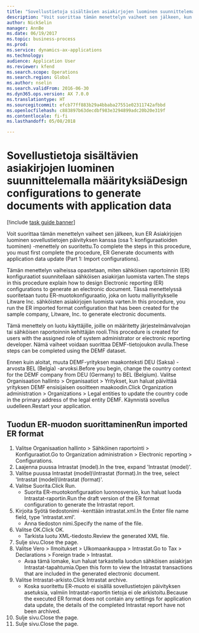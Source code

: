 ```yaml
--- 
title: "Sovellustietoja sisältävien asiakirjojen luominen suunnittelemalla määrityksiä"
description: "Voit suorittaa tämän menettelyn vaiheet sen jälkeen, kun ER Asiakirjojen luominen sovellustietojen päivityksen kanssa (Osa 1 – konfiguraatioiden tuominen) -menettely on suoritettu."
author: NickSelin
manager: AnnBe
ms.date: 06/19/2017
ms.topic: business-process
ms.prod: 
ms.service: dynamics-ax-applications
ms.technology: 
audience: Application User
ms.reviewer: kfend
ms.search.scope: Operations
ms.search.region: Global
ms.author: nselin
ms.search.validFrom: 2016-06-30
ms.dyn365.ops.version: AX 7.0.0
ms.translationtype: HT
ms.sourcegitcommit: efcb77ff883b29a4bbaba27551e02311742afbbd
ms.openlocfilehash: c883897b63decdbf983e3294899adc20b20e319f
ms.contentlocale: fi-fi
ms.lasthandoff: 05/08/2018

---
```

# <a name="design-configurations-to-generate-documents-with-application-data"></a><span data-ttu-id="70081-103">Sovellustietoja sisältävien asiakirjojen luominen suunnittelemalla määrityksiä</span><span class="sxs-lookup"><span data-stu-id="70081-103">Design configurations to generate documents with application data</span></span>

[!include [task guide banner](../../includes/task-guide-banner.md)]

<span data-ttu-id="70081-104">Voit suorittaa tämän menettelyn vaiheet sen jälkeen, kun ER Asiakirjojen luominen sovellustietojen päivityksen kanssa (osa 1: konfiguraatioiden tuominen) -menettely on suoritettu.</span><span class="sxs-lookup"><span data-stu-id="70081-104">To complete the steps in this procedure, you must first complete the procedure, ER Generate documents with application data update (Part 1: Import configurations).</span></span>



<span data-ttu-id="70081-105">Tämän menettelyn vaiheissa opastetaan, miten sähköisen raportoinnin (ER) konfiguraatiot suunnitellaan sähköisen asiakirjan luomista varten.</span><span class="sxs-lookup"><span data-stu-id="70081-105">The steps in this procedure explain how to design Electronic reporting (ER) configurations to generate an electronic document.</span></span> <span data-ttu-id="70081-106">Tässä menettelyssä suoritetaan tuotu ER-muotokonfiguraatio, joka on luotu malliyritykselle Litware Inc. sähköisten asiakirjojen luomista varten.</span><span class="sxs-lookup"><span data-stu-id="70081-106">In this procedure, you run the ER imported format configuration that has been created for the sample company, Litware, Inc. to generate electronic documents.</span></span>



<span data-ttu-id="70081-107">Tämä menettely on luotu käyttäjille, joille on määritetty järjestelmänvalvojan tai sähköisen raportoinnin kehittäjän rooli.</span><span class="sxs-lookup"><span data-stu-id="70081-107">This procedure is created for users with the assigned role of system administrator or electronic reporting developer.</span></span> <span data-ttu-id="70081-108">Nämä vaiheet voidaan suorittaa DEMF-tietojoukon avulla.</span><span class="sxs-lookup"><span data-stu-id="70081-108">These steps can be completed using the DEMF dataset.</span></span> 



<span data-ttu-id="70081-109">Ennen kuin aloitat, muuta DEMF-yrityksen maakonteksti DEU (Saksa) -arvosta BEL (Belgia) -arvoksi.</span><span class="sxs-lookup"><span data-stu-id="70081-109">Before you begin, change the country context for the DEMF company from DEU (Germany) to BEL (Belgium).</span></span> <span data-ttu-id="70081-110">Valitse Organisaation hallinto > Organisaatiot > Yritykset, kun haluat päivittää yrityksen DEMF ensisijaisen osoitteen maakoodin.</span><span class="sxs-lookup"><span data-stu-id="70081-110">Click Organization administration > Organizations > Legal entities to update the country code in the primary address of the legal entity DEMF.</span></span> <span data-ttu-id="70081-111">Käynnistä sovellus uudelleen.</span><span class="sxs-lookup"><span data-stu-id="70081-111">Restart your application.</span></span>


## <a name="run-imported-er-format"></a><span data-ttu-id="70081-112">Tuodun ER-muodon suorittaminen</span><span class="sxs-lookup"><span data-stu-id="70081-112">Run imported ER format</span></span>
1. <span data-ttu-id="70081-113">Valitse Organisaation hallinto > Sähköinen raportointi > Konfiguraatiot.</span><span class="sxs-lookup"><span data-stu-id="70081-113">Go to Organization administration > Electronic reporting > Configurations.</span></span>
2. <span data-ttu-id="70081-114">Laajenna puussa Intrastat (model).</span><span class="sxs-lookup"><span data-stu-id="70081-114">In the tree, expand 'Intrastat (model)'.</span></span>
3. <span data-ttu-id="70081-115">Valitse puussa Intrastat (model)\Intrastat (format).</span><span class="sxs-lookup"><span data-stu-id="70081-115">In the tree, select 'Intrastat (model)\Intrastat (format)'.</span></span>
4. <span data-ttu-id="70081-116">Valitse Suorita.</span><span class="sxs-lookup"><span data-stu-id="70081-116">Click Run.</span></span>
    * <span data-ttu-id="70081-117">Suorita ER-muotokonfiguraation luonnosversio, kun haluat luoda Intrastat-raportin.</span><span class="sxs-lookup"><span data-stu-id="70081-117">Run the draft version of the ER format configuration to generate the Intrastat report.</span></span>  
5. <span data-ttu-id="70081-118">Kirjoita Syötä tiedostonimi -kenttään intrastat.xml.</span><span class="sxs-lookup"><span data-stu-id="70081-118">In the Enter file name field, type 'intrastat.xml'.</span></span>
    * <span data-ttu-id="70081-119">Anna tiedoston nimi.</span><span class="sxs-lookup"><span data-stu-id="70081-119">Specify the name of the file.</span></span>  
6. <span data-ttu-id="70081-120">Valitse OK.</span><span class="sxs-lookup"><span data-stu-id="70081-120">Click OK.</span></span>
    * <span data-ttu-id="70081-121">Tarkista luotu XML-tiedosto.</span><span class="sxs-lookup"><span data-stu-id="70081-121">Review the generated XML file.</span></span>  
7. <span data-ttu-id="70081-122">Sulje sivu.</span><span class="sxs-lookup"><span data-stu-id="70081-122">Close the page.</span></span>
8. <span data-ttu-id="70081-123">Valitse Vero > Ilmoitukset > Ulkomaankauppa > Intrastat.</span><span class="sxs-lookup"><span data-stu-id="70081-123">Go to Tax > Declarations > Foreign trade > Intrastat.</span></span>
    * <span data-ttu-id="70081-124">Avaa tämä lomake, kun haluat tarkastella luodun sähköisen asiakirjan Intrastat-tapahtumia.</span><span class="sxs-lookup"><span data-stu-id="70081-124">Open this form to view the Intrastat transactions that are included in the generated electronic document.</span></span>  
9. <span data-ttu-id="70081-125">Valitse Intrastat-arkisto.</span><span class="sxs-lookup"><span data-stu-id="70081-125">Click Intrastat archive.</span></span>
    * <span data-ttu-id="70081-126">Koska suoritettu ER-muoto ei sisällä sovellustietojen päivityksen asetuksia, valmiin Intrastat-raportin tietoja ei ole arkistoitu.</span><span class="sxs-lookup"><span data-stu-id="70081-126">Because the executed ER format does not contain any settings for application data update, the details of the completed Intrastat report have not been archived.</span></span>  
10. <span data-ttu-id="70081-127">Sulje sivu.</span><span class="sxs-lookup"><span data-stu-id="70081-127">Close the page.</span></span>
11. <span data-ttu-id="70081-128">Sulje sivu.</span><span class="sxs-lookup"><span data-stu-id="70081-128">Close the page.</span></span>


